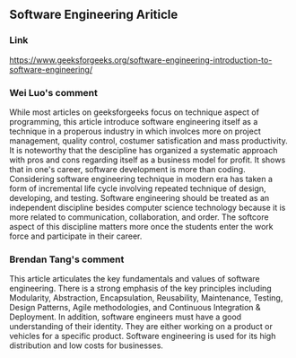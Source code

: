 ## Software Engineering Ariticle
### Link

https://www.geeksforgeeks.org/software-engineering-introduction-to-software-engineering/

### Wei Luo's comment

While most articles on geeksforgeeks focus on technique aspect of programming, this article introduce software engineering itself as a technique in a properous industry in which involces more on project management, quality control, costumer satisfication and mass productivity. It is noteworthy that the descipline has organized a systematic approach with pros and cons regarding itself as a business model for profit. It shows that in one's career, software development is more than coding. 
Considering software engineering technique in modern era has taken a form of incremental life cycle involving repeated technique of design, developing, and testing. Software engineering should be treated as an independent discipline besides computer science technology because it is more related to communication, collaboration, and order. The softcore aspect of this discipline matters more once the students enter the work force and participate in their career.

### Brendan Tang's comment

This article articulates the key fundamentals and values of software engineering. There is a strong emphasis of the key principles including Modularity, Abstraction, Encapsulation, Reusability, Maintenance, Testing, Design Patterns, Agile methodologies, and Continuous Integration & Deployment. In addition, software engineers must have a good understanding of their identity. They are either working on a product or vehicles for a specific product. Software engineering is used for its high distribution and low costs for businesses.